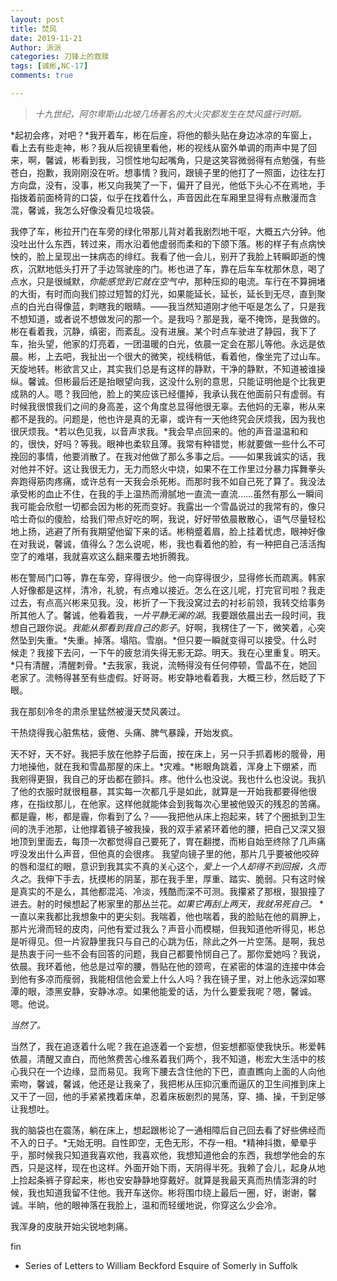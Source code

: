 ```yaml
---
layout: post
title: 焚风
date: 2019-11-21
Author: 派派
categories: 刀锋上的救赎
tags: [诚彬,NC-17]
comments: true

---
```


> *十九世纪，阿尔卑斯山北坡几场著名的大火灾都发生在焚风盛行时期。*

*起初会疼，对吧？*我开着车，彬在后座，将他的额头贴在身边冰凉的车窗上，看上去有些走神，彬？我从后视镜里看他，彬的视线从窗外单调的雨声中晃了回来，啊，馨诚，彬看到我，习惯性地勾起嘴角，只是这笑容微弱得有点勉强，有些苍白，抱歉，我刚刚没在听。想事情？我问，跟镜子里的他打了一照面，边往左打方向盘，没有，没事，彬又向我笑了一下，偏开了目光，他低下头心不在焉地，手指拨着前面椅背的口袋，似乎在找着什么，声音因此在车厢里显得有点散漫而含混，馨诚，我怎么好像没看见垃圾袋。

我停了车，彬拉开门在车旁的绿化带那儿背对着我剧烈地干呕，大概五六分钟。他没吐出什么东西，转过来，雨水沿着他虚弱而柔和的下颌下落。彬的样子有点病怏怏的，脸上呈现出一抹病态的绯红。我看了他一会儿，别开了我脸上转瞬即逝的愧疚，沉默地低头打开了手边驾驶座的门。彬也进了车，靠在后车车枕那休息，喝了点水，只是很缄默，*你能感觉到它就在空气中*，那种压抑的电流。车行在不算拥堵的大街，有时而向我们掠过短暂的灯光，如果能延长，延长，延长到无尽，直到聚点的白光白得像蓝，刺瞎我的眼睛。——我当然知道刚才他干呕是怎么了，只是我不想知道，或者说不想做发问的那一个。是我吗？那是我，毫不掩饰，是我做的。彬在看着我，沉静，缜密，而紊乱。没有进展。某个时点车驶进了静园，我下了车，抬头望，他家的灯亮着，一团温暖的白光，依晨一定会在那儿等他。永远是依晨。彬，上去吧，我扯出一个很大的微笑，视线稍低，看着他，像坐完了过山车。天旋地转。彬欲言又止，其实我们总是有这样的静默，干净的静默，不知道被谁操纵。馨诚。但彬最后还是抬眼望向我，这没什么别的意思，只能证明他是个比我更成熟的人。嗯？我回他，脸上的笑应该已经僵掉，我承认我在他面前只有虚弱。有时候我很恨我们之间的身高差，这个角度总显得他很无辜。去他妈的无辜，彬从来都不是我的。问题是，他也许是真的无辜，或许有一天他终究会厌烦我，因为我也很厌烦我。*若以色见我，以音声求我。*我会早点回来的。他的声音温温和和的，很快，好吗？等我。眼神也柔软且薄。我常有种错觉，彬就要做一些什么不可挽回的事情，他要消散了。在我对他做了那么多事之后。——如果我诚实的话，我对他并不好。这让我很无力，无力而怒火中烧，如果不在工作里过分暴力挥舞拳头奔跑得筋肉疼痛，或许总有一天我会杀死彬。而那时我不如自己死了算了。我没法承受彬的血止不住，在我的手上温热而滑腻地一直流一直流……虽然有那么一瞬间我可能会欣慰一切都会因为彬的死而变好。我露出一个雪晶说过的我常有的，像只哈士奇似的傻脸，给我们带点好吃的啊，我说，好好带依晨散散心，语气尽量轻松地上扬，逃避了所有我期望他留下来的话。彬稍蹙着眉，脸上挂着忧虑，眼神好像在对我说，馨诚，值得么？怎么说呢，彬，我也看着他的脸，有一种把自己活活掏空了的难堪，我就喜欢这么翻来覆去地折腾我。

彬在警局门口等，靠在车旁，穿得很少。他一向穿得很少，显得修长而疏离。韩家人好像都是这样，清冷，礼貌，有点难以接近。怎么在这儿呢，打完官司啦？我走过去，有点高兴彬来见我。没，彬折了一下我没窝过去的衬衫前领，我转交给事务所其他人了。馨诚，他看着我，*一片平静无澜的湖*。我要跟依晨出去一段时间，我想自己跟你说。*我能从那看到我自己的影子*。好啊，我楞住了一下，微笑着，心突然坠到失重。*失重。掉落。塌陷。雪崩。*但只要一瞬就变得可以接受。什么时候走？我接下去问，一下午的疲怠消失得无影无踪。明天。我在心里重复。明天。*只有清醒，清醒刺骨。*去我家，我说，流畅得没有任何停顿，雪晶不在，她回老家了。流畅得甚至有些虚假。好哥哥。彬安静地看着我，大概三秒，然后眨了下眼。

我在那刻冷冬的肃杀里猛然被漫天焚风袭过。

干热烧得我心脏焦枯，疲倦、头痛、脾气暴躁，开始发疯。

天不好，天不好。我把手放在他脖子后面，按在床上，另一只手抓着彬的髋骨，用力地操他，就在我和雪晶那屋的床上。*灾难。*彬眼角跳着，浑身上下绷紧，而我剜得更狠，我自己的牙齿都在颤抖。疼。他什么也没说。我也什么也没说。我扒了他的衣服时就很粗暴，其实每一次都几乎是如此，就算是一开始我都要得他很疼，在指纹那儿，在他家。这样他就能体会到我每次心里被他毁灭的残忍的苦痛。都是霾，彬，都是霾，你看到了么？——我把他从床上抱起来，转了个圈抵到卫生间的洗手池那，让他撑着镜子被我操，我的双手紧紧环着他的腰，把自己又深又狠地顶到里面去，每顶一次都觉得自己要死了，胃在翻搅，而彬自始至终除了几声痛哼没发出什么声音，但他真的会很疼。 我望向镜子里的他，那片几乎要被他咬碎的唇和湿红的眼，意识到我其实不真的关心这个，*爱上一个人却得不到回报，久而久之*。我伸下手去，抚摸彬的阴茎，那在我手里，厚重、踏实、脆弱。只有这时候是真实的不是么，其他都混沌、冷淡，残酷而深不可测。我攥紧了那根，狠狠撞了进去。射的时候想起了彬家里的那丛兰花。*如果它再刮上两天，我就吊死自己。* * 一直以来我都比我想象中的更尖刻。我喘着，他也喘着，我的脸贴在他的肩胛上，那片光滑而轻的皮肉，问他有爱过我么？声音小而模糊，但我知道他听得见，彬总是听得见。但一片寂静里我只与自己的心跳为伍，除此之外一片空荡。是啊，我总是热衷于问一些不会有回答的问题，我自己都要怜悯自己了。那你爱她吗？我说，依晨。我环着他，他总是过窄的腰，唇贴在他的颈弯，在紧密的体温的连接中体会到他有多凉而瘦弱，我能相信他会爱上什么人吗？我在镜子里，对上他永远深如寒潭的眼，漆黑安静，安静冰凉。如果他能爱的话，为什么要爱我呢？嗯，馨诚。嗯。他说。

*当然了。*

当然了，我在追逐着什么呢？我在追逐着一个妄想，但妄想都驱使我快乐。彬爱韩依晨，清醒又直白，而他煞费苦心维系着我们两个，我不知道，彬宏大生活中的核心我只在一个边缘，显而易见。我弯下腰去含住他的下巴，直直瞧向上面的人向他索吻，馨诚，馨诚，他还是让我亲了，我把彬从压抑沉重而逼仄的卫生间推到床上又干了一回，他的手紧紧拽着床单，忍着床板剧烈的晃荡，穿、捅、操，干到足够让我想吐。

我的脑袋也在震荡，躺在床上，想起跟彬论了一通相障后自己回去看了好些佛经而不入的日子。*无始无明。自性即空，无色无形，不存一相。*精神抖擞，晕晕乎乎，那时候我只知道我喜欢他，我喜欢他，我想知道他会的东西，我想学他会的东西，只是这样，现在也这样。外面开始下雨，天阴得半死。我赖了会儿，起身从地上捡起条裤子穿起来，彬也安安静静地穿戴好。就算是我最天真而热情澎湃的时候，我也知道我留不住他。我开车送你。彬将围巾绕上最后一圈，好，谢谢，馨诚。半晌，他的眼神落在我脸上，温和而轻缓地说，你穿这么少会冷。

我浑身的皮肤开始尖锐地刺痛。

fin

* Series of Letters to William Beckford Esquire of Somerly in Suffolk

